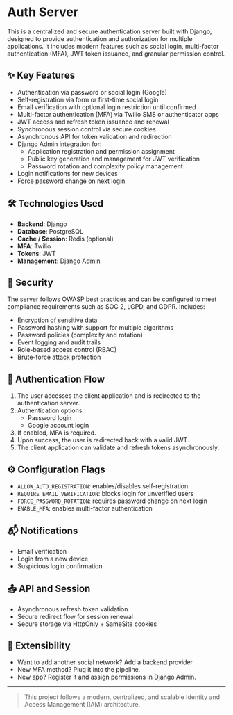 # Auth Server

This is a centralized and secure authentication server built with Django, designed to provide authentication and authorization for multiple applications. It includes modern features such as social login, multi-factor authentication (MFA), JWT token issuance, and granular permission control.

## ✨ Key Features

- Authentication via password or social login (Google)
- Self-registration via form or first-time social login
- Email verification with optional login restriction until confirmed
- Multi-factor authentication (MFA) via Twilio SMS or authenticator apps
- JWT access and refresh token issuance and renewal
- Synchronous session control via secure cookies
- Asynchronous API for token validation and redirection
- Django Admin integration for:
    - Application registration and permission assignment
    - Public key generation and management for JWT verification
    - Password rotation and complexity policy management
- Login notifications for new devices
- Force password change on next login

## 🛠️ Technologies Used

- **Backend**: Django
- **Database**: PostgreSQL
- **Cache / Session**: Redis (optional)
- **MFA**: Twilio
- **Tokens**: JWT
- **Management**: Django Admin

## 🔐 Security

The server follows OWASP best practices and can be configured to meet compliance requirements such as SOC 2, LGPD, and GDPR. Includes:
- Encryption of sensitive data
- Password hashing with support for multiple algorithms
- Password policies (complexity and rotation)
- Event logging and audit trails
- Role-based access control (RBAC)
- Brute-force attack protection

## 🔁 Authentication Flow

1. The user accesses the client application and is redirected to the authentication server.
2. Authentication options:
    - Password login
    - Google account login
3. If enabled, MFA is required.
4. Upon success, the user is redirected back with a valid JWT.
5. The client application can validate and refresh tokens asynchronously.

## ⚙️ Configuration Flags

- `ALLOW_AUTO_REGISTRATION`: enables/disables self-registration
- `REQUIRE_EMAIL_VERIFICATION`: blocks login for unverified users
- `FORCE_PASSWORD_ROTATION`: requires password change on next login
- `ENABLE_MFA`: enables multi-factor authentication

## 📬 Notifications

- Email verification
- Login from a new device
- Suspicious login confirmation

## 📤 API and Session

- Asynchronous refresh token validation
- Secure redirect flow for session renewal
- Secure storage via HttpOnly + SameSite cookies

## 🧩 Extensibility

- Want to add another social network? Add a backend provider.
- New MFA method? Plug it into the pipeline.
- New app? Register it and assign permissions in Django Admin.

---

> This project follows a modern, centralized, and scalable Identity and Access Management (IAM) architecture.

